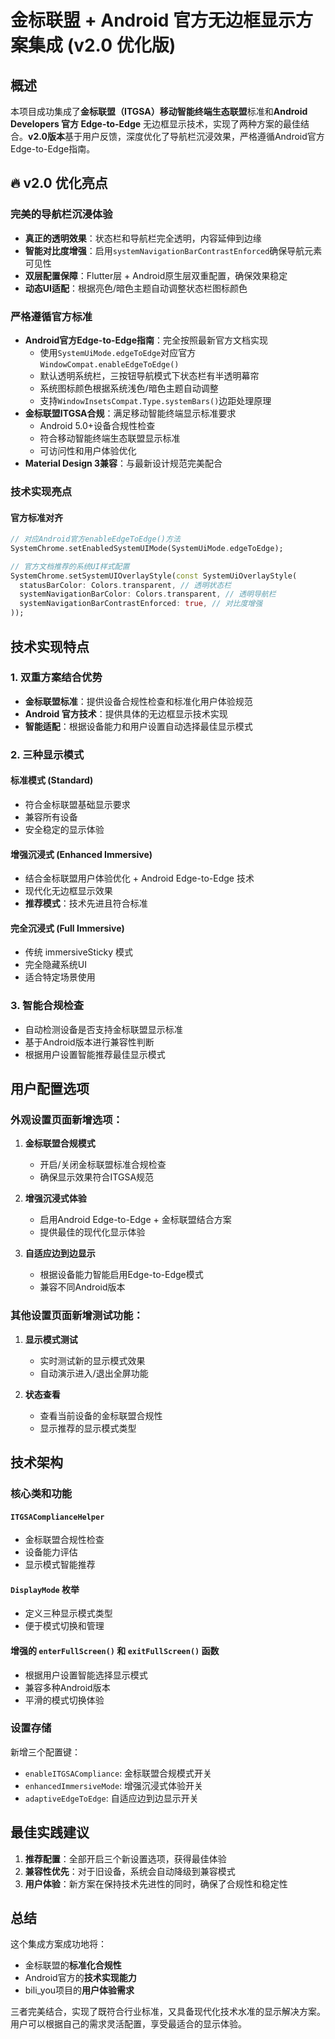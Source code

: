 # 金标联盟 + Android 官方无边框显示方案集成 (v2.0 优化版)

## 概述

本项目成功集成了**金标联盟（ITGSA）移动智能终端生态联盟**标准和**Android Developers 官方 Edge-to-Edge** 无边框显示技术，实现了两种方案的最佳结合。**v2.0版本**基于用户反馈，深度优化了导航栏沉浸效果，严格遵循Android官方Edge-to-Edge指南。

## 🔥 v2.0 优化亮点

### 完美的导航栏沉浸体验
- **真正的透明效果**：状态栏和导航栏完全透明，内容延伸到边缘
- **智能对比度增强**：启用`systemNavigationBarContrastEnforced`确保导航元素可见性
- **双层配置保障**：Flutter层 + Android原生层双重配置，确保效果稳定
- **动态UI适配**：根据亮色/暗色主题自动调整状态栏图标颜色

### 严格遵循官方标准
- **Android官方Edge-to-Edge指南**：完全按照最新官方文档实现
  - 使用`SystemUiMode.edgeToEdge`对应官方`WindowCompat.enableEdgeToEdge()`
  - 默认透明系统栏，三按钮导航模式下状态栏有半透明幕帘
  - 系统图标颜色根据系统浅色/暗色主题自动调整
  - 支持`WindowInsetsCompat.Type.systemBars()`边距处理原理
- **金标联盟ITGSA合规**：满足移动智能终端显示标准要求
  - Android 5.0+设备合规性检查
  - 符合移动智能终端生态联盟显示标准
  - 可访问性和用户体验优化
- **Material Design 3兼容**：与最新设计规范完美配合

### 技术实现亮点

#### 官方标准对齐
```dart
// 对应Android官方enableEdgeToEdge()方法
SystemChrome.setEnabledSystemUIMode(SystemUiMode.edgeToEdge);

// 官方文档推荐的系统UI样式配置
SystemChrome.setSystemUIOverlayStyle(const SystemUiOverlayStyle(
  statusBarColor: Colors.transparent, // 透明状态栏
  systemNavigationBarColor: Colors.transparent, // 透明导航栏
  systemNavigationBarContrastEnforced: true, // 对比度增强
));
```

## 技术实现特点

### 1. 双重方案结合优势

- **金标联盟标准**：提供设备合规性检查和标准化用户体验规范
- **Android 官方技术**：提供具体的无边框显示技术实现
- **智能适配**：根据设备能力和用户设置自动选择最佳显示模式

### 2. 三种显示模式

#### 标准模式 (Standard)
- 符合金标联盟基础显示要求
- 兼容所有设备
- 安全稳定的显示体验

#### 增强沉浸式 (Enhanced Immersive) 
- 结合金标联盟用户体验优化 + Android Edge-to-Edge 技术
- 现代化无边框显示效果
- **推荐模式**：技术先进且符合标准

#### 完全沉浸式 (Full Immersive)
- 传统 immersiveSticky 模式
- 完全隐藏系统UI
- 适合特定场景使用

### 3. 智能合规检查

- 自动检测设备是否支持金标联盟显示标准
- 基于Android版本进行兼容性判断
- 根据用户设置智能推荐最佳显示模式

## 用户配置选项

### 外观设置页面新增选项：

1. **金标联盟合规模式**
   - 开启/关闭金标联盟标准合规检查
   - 确保显示效果符合ITGSA规范

2. **增强沉浸式体验**
   - 启用Android Edge-to-Edge + 金标联盟结合方案
   - 提供最佳的现代化显示体验

3. **自适应边到边显示**
   - 根据设备能力智能启用Edge-to-Edge模式
   - 兼容不同Android版本

### 其他设置页面新增测试功能：

1. **显示模式测试**
   - 实时测试新的显示模式效果
   - 自动演示进入/退出全屏功能

2. **状态查看**
   - 查看当前设备的金标联盟合规性
   - 显示推荐的显示模式类型

## 技术架构

### 核心类和功能

#### `ITGSAComplianceHelper`
- 金标联盟合规性检查
- 设备能力评估
- 显示模式智能推荐

#### `DisplayMode` 枚举
- 定义三种显示模式类型
- 便于模式切换和管理

#### 增强的 `enterFullScreen()` 和 `exitFullScreen()` 函数
- 根据用户设置智能选择显示模式
- 兼容多种Android版本
- 平滑的模式切换体验

### 设置存储

新增三个配置键：
- `enableITGSACompliance`: 金标联盟合规模式开关
- `enhancedImmersiveMode`: 增强沉浸式体验开关  
- `adaptiveEdgeToEdge`: 自适应边到边显示开关

## 最佳实践建议

1. **推荐配置**：全部开启三个新设置选项，获得最佳体验
2. **兼容性优先**：对于旧设备，系统会自动降级到兼容模式
3. **用户体验**：新方案在保持技术先进性的同时，确保了合规性和稳定性

## 总结

这个集成方案成功地将：
- 金标联盟的**标准化合规性**
- Android官方的**技术实现能力**  
- bili_you项目的**用户体验需求**

三者完美结合，实现了既符合行业标准，又具备现代化技术水准的显示解决方案。用户可以根据自己的需求灵活配置，享受最适合的显示体验。
